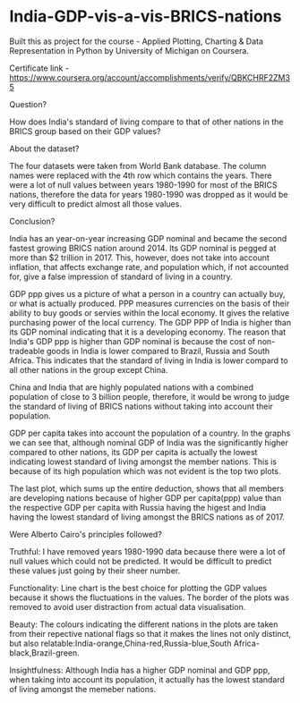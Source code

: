 # India-GDP-vis-a-vis-BRICS-nations
Built this as project for the course - Applied Plotting, Charting & Data Representation in Python by University of Michigan on Coursera.

Certificate link - https://www.coursera.org/account/accomplishments/verify/QBKCHRF2ZM35

Question?

How does India's standard of living compare to that of other nations in the BRICS group based on their GDP values?

About the dataset?

The four datasets were taken from World Bank database. The column names were replaced with the 4th row which contains the years. There were a lot of null values between years 1980-1990 for most of the BRICS nations, therefore the data for years 1980-1990 was dropped as it would be very difficult to predict almost all those values.

Conclusion?

India has an year-on-year increasing GDP nominal and became the second fastest growing BRICS nation around 2014. Its GDP nominal is pegged at more than $2 trillion in 2017. This, however, does not take into account inflation, that affects exchange rate, and population which, if not accounted for, give a false impression of standard of living in a country.

GDP ppp gives us a picture of what a person in a country can actually buy, or what is actually produced. PPP measures currencies on the basis of their ability to buy goods or servies within the local economy. It gives the relative purchasing power of the local currency. The GDP PPP of India is higher than its GDP nominal indicating that it is a developing economy. The reason that India's GDP ppp is higher than GDP nominal is because the cost of non-tradeable goods in India is lower compared to Brazil, Russia and South Africa. This indicates that the standard of living in India is lower compard to all other nations in the group except China.

China and India that are highly populated nations with a combined population of close to 3 billion people, therefore, it would be wrong to judge the standard of living of BRICS nations without taking into account their population.

GDP per capita takes into account the population of a country. In the graphs we can see that, although nominal GDP of India was the significantly higher compared to other nations, its GDP per capita is actually the lowest indicating lowest standard of living amongst the member nations. This is because of its high population which was not evident is the top two plots.

The last plot, which sums up the entire deduction, shows that all members are developing nations because of higher GDP per capita(ppp) value than the respective GDP per capita with Russia having the higest and India having the lowest standard of living amongst the BRICS nations as of 2017.

Were Alberto Cairo's principles followed?

Truthful: I have removed years 1980-1990 data because there were a lot of null values which could not be predicted. It would be difficult to predict these values just going by their sheer number.

Functionality: Line chart is the best choice for plotting the GDP values because it shows the fluctuations in the values. The border of the plots was removed to avoid user distraction from actual data visualisation.

Beauty: The colours indicating the different nations in the plots are taken from their repective national flags so that it makes the lines not only distinct, but also relatable:India-orange,China-red,Russia-blue,South Africa-black,Brazil-green.

Insightfulness: Although India has a higher GDP nominal and GDP ppp, when taking into account its population, it actually has the lowest standard of living amongst the memeber nations.


